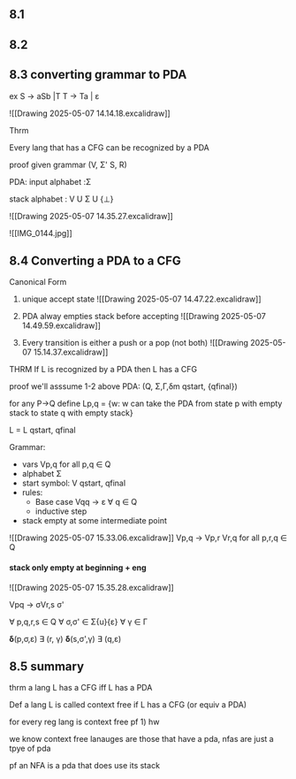 ## 8.1

## 8.2

## 8.3 converting grammar to PDA

ex S -> aSb |T
T -> Ta | ε

![[Drawing 2025-05-07 14.14.18.excalidraw]]


Thrm

Every lang that has a CFG can be recognized by a PDA

proof
given grammar 
(V, Σ' S, R)

PDA:
input alphabet :Σ

stack alphabet : V U Σ U {⊥}

![[Drawing 2025-05-07 14.35.27.excalidraw]]

![[IMG_0144.jpg]]

## 8.4 Converting a PDA to a CFG 

Canonical Form

1) unique accept state 
![[Drawing 2025-05-07 14.47.22.excalidraw]]

2) PDA alway empties stack before accepting
![[Drawing 2025-05-07 14.49.59.excalidraw]]
3) Every transition is either a push or a pop (not both)
![[Drawing 2025-05-07 15.14.37.excalidraw]]

THRM 
If L is recognized by a PDA then L has a CFG

proof we'll asssume 1-2 above 
PDA: (Q, Σ,Γ,δm qstart, {qfinal})

for any P->Q define
Lp,q = {w: w can take the PDA from state p with empty stack to state q with empty stack}

L = L qstart, qfinal

Grammar:
- vars Vp,q for all p,q ∈ Q 
- alphabet Σ
- start symbol: V qstart, qfinal
- rules: 
	- Base case Vqq -> ε    ∀ q ∈ Q 
	- inductive step
- stack empty at some intermediate point 

![[Drawing 2025-05-07 15.33.06.excalidraw]]
 Vp,q -> Vp,r Vr,q
for all p,r,q ∈ Q


#### stack only empty at beginning + eng

![[Drawing 2025-05-07 15.35.28.excalidraw]]

Vpq -> σVr,s σ'

∀ p,q,r,s ∈ Q 
∀ σ,σ' ∈ Σ{u}{ε}
∀ γ ∈ Γ 

**δ**(p,σ,ε) ∃ (r, γ)
**δ**(s,σ',γ) ∃ (q,ε)

## 8.5 summary

thrm a lang L has a CFG iff L has a PDA

Def a lang L is called context free if L has a CFG (or equiv a PDA)

for every reg lang is context free 
pf 1) hw

we know context free lanauges are those that have a pda, nfas are just a tpye of pda

pf an NFA is a pda that does use its stack

